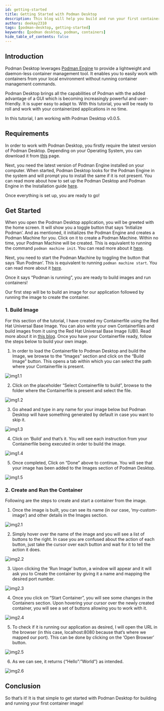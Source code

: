 ```yaml
---
id: getting-started
title: Getting Started with Podman Desktop
description: This blog will help you build and run your first container image on Podman Desktop
authors: deekay2310
tags: [podman-desktop, getting-started]
keywords: [podman desktop, podman, containers]
hide_table_of_contents: false
---
```


<!--truncate-->

## Introduction

Podman Desktop leverages [Podman Engine](https://podman.io/) to provide a lightweight and daemon-less container management tool. It enables you to easily work with containers from your local environment without running container management commands. 

Podman Desktop brings all the capabilities of Podman with the added advantage of a GUI which is becoming increasingly powerful and user-friendly. It is super easy to adapt to. With this tutorial, you will be ready to roll and work with your containerized applications in no time.

In this tutorial, I am working with Podman Desktop v0.0.5.

## Requirements

In order to work with Podman Desktop, you firstly require the latest version of Podman Desktop. Depending on your Operating System, you can download it from [this](https://podman-desktop.io/downloads) page.

Next, you need the latest version of Podman Engine installed on your computer. When started, Podman Desktop looks for the Podman Engine in the system and will prompt you to install the same if it is not present. You can read more about how to set up the Podman Desktop and Podman Engine in the Installation guide [here](/docs/installation/macos-install).

Once everything is set up, you are ready to go!

## Get Started

When you open the Podman Desktop application, you will be greeted with the home screen. It will show you a toggle button that says ‘Initialize Podman’. And as mentioned, it initializes the Podman Engine and creates a Podman Machine for you. Click on it to create a Podman Machine. Within no time, your Podman Machine will be created. This is equivalent to running the command `podman machine init`. You can read more about it [here](https://docs.podman.io/en/latest/markdown/podman-machine-init.1.html).

Next, you need to start the Podman Machine by toggling the button that says ‘Run Podman’. This is equivalent to running `podman machine start`. You can read more about it [here](https://docs.podman.io/en/latest/markdown/podman-machine-start.1.html). 

Once it says “Podman is running”, you are ready to build images and run containers! 

Our first step will be to build an image for our application followed by running the image to create the container.

### 1. Build Image

For this section of the tutorial, I have created my Containerfile using the Red Hat Universal Base Image. You can also write your own Containerfiles and build images from it using the Red Hat Universal Base Image (UBI). Read more about it in [this blog](https://developers.redhat.com/articles/2021/11/30/build-lightweight-and-secure-container-images-using-rhel-ubi). Once you have your Containerfile ready, follow the steps below to build your own image.

1) In order to load the Containerfile to Podman Desktop and build the Image, we browse to the “Images” section and click on the “Build Image” button. This opens a tab within which you can select the path where your Containerfile is present.

![img1.1](img/1.1.png)

2) Click on the placeholder “Select Containerfile to build”, browse to the folder where the Containerfile is present and select the file.

![img1.2](img/1.2.png)

3) Go ahead and type in any name for your image below but Podman Desktop will have something generated by default in case you want to skip it. 

![img1.3](img/1.3.png)

4) Click on ‘Build’ and that’s it. You will see each instruction from your Containerfile being executed in order to build the image. 

![img1.4](img/1.4.png)

5) Once completed, Click on “Done” above to continue. You will see that your image has been added to the Images section of Podman Desktop. 

![img1.5](img/1.5.png)

### 2. Create and Run the Container

Following are the steps to create and start a container from the image.

1) Once the image is built, you can see its name (in our case, ‘my-custom-image’) and other details in the Images section. 

![img2.1](img/2.1.png)

2) Simply hover over the name of the image and you will see a list of buttons to the right. In case you are confused about the action of each button, just take the cursor over each button and wait for it to tell the action it does. 

![img2.2](img/2.2.png)

3) Upon clicking the ‘Run Image’ button, a window will appear and it will ask you to Create the container by giving it a name and mapping the desired port number. 

![img2.3](img/2.3.png)

4) Once you click on “Start Container”, you will see some changes in the Containers section. Upon hovering your cursor over the newly created container, you will see a set of buttons allowing you to work with it.

![img2.4](img/2.4.png)

5) To check if it is running our application as desired, I will open the URL in the browser (in this case, localhost:8080 because that’s where we mapped our port). This can be done by clicking on the ‘Open Browser’ button.

![img2.5](img/2.5.png)

6) As we can see, it returns {“Hello”:”World”} as intended. 

![img2.6](img/2.6.png)

## Conclusion

So that’s it! It is that simple to get started with Podman Desktop for building and running your first container image!
